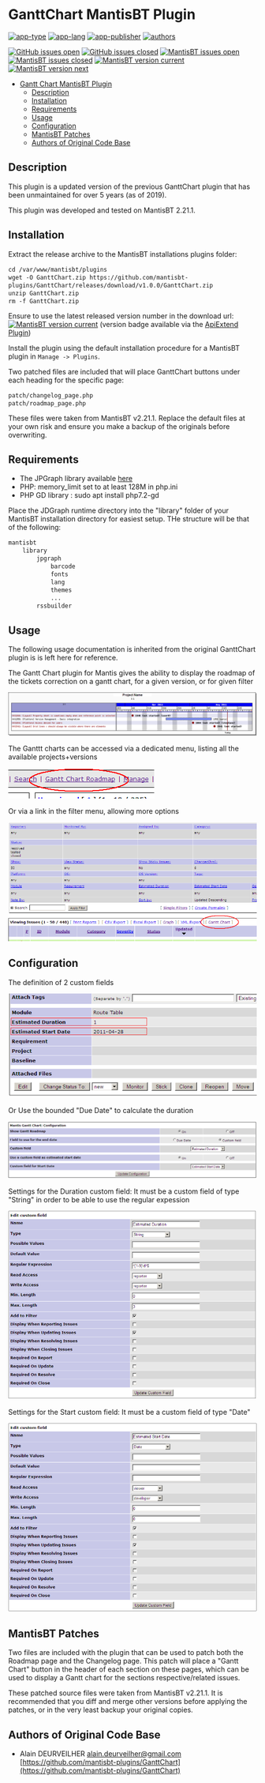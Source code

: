 # GanttChart MantisBT Plugin

[![app-type](https://img.shields.io/badge/category-mantisbt%20plugins-blue.svg)](https://github.com/spmeesseman)
[![app-lang](https://img.shields.io/badge/language-php-blue.svg)](https://github.com/spmeesseman)
[![app-publisher](https://img.shields.io/badge/%20%20%F0%9F%93%A6%F0%9F%9A%80-app--publisher-e10000.svg)](https://github.com/spmeesseman/app-publisher)
[![authors](https://img.shields.io/badge/authors-scott%20meesseman%20--%20alain%20deurveilher-6F02B5.svg?logo=visual%20studio%20code)](https://github.com/spmeesseman)

[![GitHub issues open](https://img.shields.io/github/issues-raw/spmeesseman/GanttChart.svg?maxAge=2592000&logo=github)](https://github.com/mantisbt-plugins/GanttChart/issues)
[![GitHub issues closed](https://img.shields.io/github/issues-closed-raw/spmeesseman/GanttChart.svg?maxAge=2592000&logo=github)](https://github.com/mantisbt-plugins/GanttChart/issues)
[![MantisBT issues open](https://app1.spmeesseman.com/projects/plugins/ApiExtend/api/issues/countbadge/GanttChart/open)](https://app1.spmeesseman.com/projects/set_project.php?project=GanttChart&make_default=no&ref=bug_report_page.php)
[![MantisBT issues closed](https://app1.spmeesseman.com/projects/plugins/ApiExtend/api/issues/countbadge/GanttChart/closed)](https://app1.spmeesseman.com/projects/set_project.php?project=GanttChart&make_default=no&ref=bug_report_page.php)
[![MantisBT version current](https://app1.spmeesseman.com/projects/plugins/ApiExtend/api/versionbadge/GanttChart/current)](https://app1.spmeesseman.com/projects/set_project.php?project=GanttChart&make_default=no&ref=plugin.php?page=Releases/releases)
[![MantisBT version next](https://app1.spmeesseman.com/projects/plugins/ApiExtend/api/versionbadge/GanttChart/next)](https://app1.spmeesseman.com/projects/set_project.php?project=GanttChart&make_default=no&ref=plugin.php?page=Releases/releases)

- [Gantt Chart MantisBT Plugin](#Gantt-Chart-MantisBT-Plugin)
  - [Description](#Description)
  - [Installation](#Installation)
  - [Requirements](#Requirements)
  - [Usage](#Usage)
  - [Configuration](#Configuration)
  - [MantisBT Patches](#MantisBT-Patches)
  - [Authors of Original Code Base](#Authors-of-Original-Code-Base)

## Description

This plugin is a updated version of the previous GanttChart plugin that has been unmaintained for over 5 years (as of 2019).

This plugin was developed and tested on MantisBT 2.21.1.

## Installation

Extract the release archive to the MantisBT installations plugins folder:

    cd /var/www/mantisbt/plugins
    wget -O GanttChart.zip https://github.com/mantisbt-plugins/GanttChart/releases/download/v1.0.0/GanttChart.zip
    unzip GanttChart.zip
    rm -f GanttChart.zip

Ensure to use the latest released version number in the download url: [![MantisBT version current](https://app1.spmeesseman.com/projects/plugins/ApiExtend/api/versionbadge/GanttChart/current)](https://app1.spmeesseman.com/projects) (version badge available via the [ApiExtend Plugin](https://github.com/mantisbt-plugins/ApiExtend))

Install the plugin using the default installation procedure for a MantisBT plugin in `Manage -> Plugins`.

Two patched files are included that will place GanttChart buttons under each heading for the specific page:

    patch/changelog_page.php
    patch/roadmap_page.php

These files were taken from MantisBT v2.21.1. Replace the default files at your own risk and ensure you make a backup of the originals before overwriting.

## Requirements

- The JPGraph library available [here](https://jpgraph.net/download/)
- PHP: memory_limit set to at least 128M in php.ini
- PHP GD library : sudo apt install php7.2-gd

Place the JDGraph runtime directory into the "library" folder of your MantisBT installation directory for easiest setup.  THe structure will be that of the following:

    mantisbt
        library
            jpgraph
                barcode
                fonts
                lang
                themes
                ...
            rssbuilder

## Usage

The following usage documentation is inherited from the original GanttChart plugin is is left here for reference.

The Gantt Chart plugin for Mantis gives the ability to display the roadmap of the tickets correction on a gantt chart, for a given version, or for given filter

![Ex1](res/example_001.png)

The Ganttt charts can be accessed via a dedicated menu, listing all the available projects+versions<br />

![Ex2](res/GanttChart_Menu_001.png)

Or via a link in the filter menu, allowing more options

![Ex3](res/GanttChart_ViewIssue_Link_001.png)

## Configuration

The definition of 2 custom fields

![Ex4](res/bug_page.png)

Or Use the bounded "Due Date" to calculate the duration

![Ex5](res/config_page.png)

Settings for the Duration custom field: It must be a custom field of type "String" in order to be able to use the regular expession

![Ex6](res/Mantis_Plugin_Gantt_Duration_Custom_Field_001.png)

Settings for the Start custom field: It must be a custom field of type "Date"

![Ex7](res/Mantis_Plugin_Gantt_StartDate_Custom_Field_001.png)

## MantisBT Patches

Two files are included with the plugin that can be used to patch both the Roadmap page and the Changelog page.  This patch will place a "Gantt Chart" button in the header of each section on these pages, which can be used to display a Gantt chart for the sections respective/related issues.

These patched source files were taken from MantisBT v2.21.1.  It is recommended that you diff and merge other versions before applying the patches, or in the very least backup your original copies.

## Authors of Original Code Base

- Alain DEURVEILHER <alain.deurveilher@gmail.com>
  [https://github.com/mantisbt-plugins/GanttChart](https://github.com/mantisbt-plugins/GanttChart)
